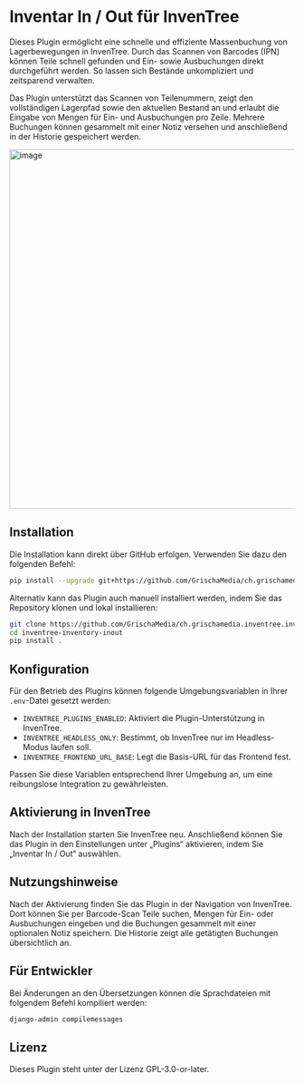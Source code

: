 # Inventar In / Out für InvenTree

Dieses Plugin ermöglicht eine schnelle und effiziente Massenbuchung von Lagerbewegungen in InvenTree. Durch das Scannen von Barcodes (IPN) können Teile schnell gefunden und Ein- sowie Ausbuchungen direkt durchgeführt werden. So lassen sich Bestände unkompliziert und zeitsparend verwalten.

Das Plugin unterstützt das Scannen von Teilenummern, zeigt den vollständigen Lagerpfad sowie den aktuellen Bestand an und erlaubt die Eingabe von Mengen für Ein- und Ausbuchungen pro Zeile. Mehrere Buchungen können gesammelt mit einer Notiz versehen und anschließend in der Historie gespeichert werden.

<img width="1126" height="634" alt="image" src="https://github.com/user-attachments/assets/aee89616-09da-4416-82e0-9b62426695f3" />


## Installation

Die Installation kann direkt über GitHub erfolgen. Verwenden Sie dazu den folgenden Befehl:

```bash
pip install --upgrade git+https://github.com/GrischaMedia/ch.grischamedia.inventree.inventoryinout.git
```

Alternativ kann das Plugin auch manuell installiert werden, indem Sie das Repository klonen und lokal installieren:

```bash
git clone https://github.com/GrischaMedia/ch.grischamedia.inventree.inventoryinout.git
cd inventree-inventory-inout
pip install .
```

## Konfiguration

Für den Betrieb des Plugins können folgende Umgebungsvariablen in Ihrer `.env`-Datei gesetzt werden:

- `INVENTREE_PLUGINS_ENABLED`: Aktiviert die Plugin-Unterstützung in InvenTree.
- `INVENTREE_HEADLESS_ONLY`: Bestimmt, ob InvenTree nur im Headless-Modus laufen soll.
- `INVENTREE_FRONTEND_URL_BASE`: Legt die Basis-URL für das Frontend fest.

Passen Sie diese Variablen entsprechend Ihrer Umgebung an, um eine reibungslose Integration zu gewährleisten.

## Aktivierung in InvenTree

Nach der Installation starten Sie InvenTree neu. Anschließend können Sie das Plugin in den Einstellungen unter „Plugins“ aktivieren, indem Sie „Inventar In / Out“ auswählen.

## Nutzungshinweise

Nach der Aktivierung finden Sie das Plugin in der Navigation von InvenTree. Dort können Sie per Barcode-Scan Teile suchen, Mengen für Ein- oder Ausbuchungen eingeben und die Buchungen gesammelt mit einer optionalen Notiz speichern. Die Historie zeigt alle getätigten Buchungen übersichtlich an.

## Für Entwickler

Bei Änderungen an den Übersetzungen können die Sprachdateien mit folgendem Befehl kompiliert werden:

```bash
django-admin compilemessages
```

## Lizenz

Dieses Plugin steht unter der Lizenz GPL-3.0-or-later.
